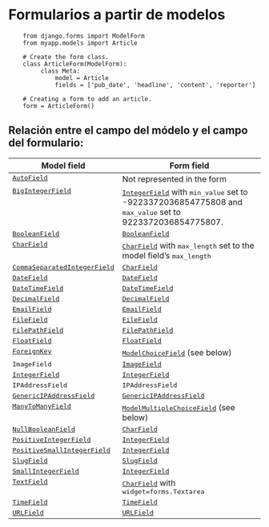 # Formularios a partir de modelos

		from django.forms import ModelForm
		from myapp.models import Article		

		# Create the form class.
		class ArticleForm(ModelForm):
		     class Meta:
		         model = Article
		         fields = ['pub_date', 'headline', 'content', 'reporter']		

		# Creating a form to add an article.
		form = ArticleForm()

## Relación entre el campo del módelo y el campo del formulario:


<table class="docutils">
<colgroup>
<col width="41%" />
<col width="59%" />
</colgroup>
<thead valign="bottom">
<tr class="row-odd"><th class="head">Model field</th>
<th class="head">Form field</th>
</tr>
</thead>
<tbody valign="top">
<tr class="row-even"><td><a class="reference internal" href="../../../ref/models/fields/#django.db.models.AutoField" title="django.db.models.AutoField"><tt class="xref py py-class docutils literal"><span class="pre">AutoField</span></tt></a></td>
<td>Not represented in the form</td>
</tr>
<tr class="row-odd"><td><a class="reference internal" href="../../../ref/models/fields/#django.db.models.BigIntegerField" title="django.db.models.BigIntegerField"><tt class="xref py py-class docutils literal"><span class="pre">BigIntegerField</span></tt></a></td>
<td><a class="reference internal" href="../../../ref/forms/fields/#django.forms.IntegerField" title="django.forms.IntegerField"><tt class="xref py py-class docutils literal"><span class="pre">IntegerField</span></tt></a> with
<tt class="docutils literal"><span class="pre">min_value</span></tt> set to -9223372036854775808
and <tt class="docutils literal"><span class="pre">max_value</span></tt> set to 9223372036854775807.</td>
</tr>
<tr class="row-even"><td><a class="reference internal" href="../../../ref/models/fields/#django.db.models.BooleanField" title="django.db.models.BooleanField"><tt class="xref py py-class docutils literal"><span class="pre">BooleanField</span></tt></a></td>
<td><a class="reference internal" href="../../../ref/forms/fields/#django.forms.BooleanField" title="django.forms.BooleanField"><tt class="xref py py-class docutils literal"><span class="pre">BooleanField</span></tt></a></td>
</tr>
<tr class="row-odd"><td><a class="reference internal" href="../../../ref/models/fields/#django.db.models.CharField" title="django.db.models.CharField"><tt class="xref py py-class docutils literal"><span class="pre">CharField</span></tt></a></td>
<td><a class="reference internal" href="../../../ref/forms/fields/#django.forms.CharField" title="django.forms.CharField"><tt class="xref py py-class docutils literal"><span class="pre">CharField</span></tt></a> with
<tt class="docutils literal"><span class="pre">max_length</span></tt> set to the model field&#8217;s
<tt class="docutils literal"><span class="pre">max_length</span></tt></td>
</tr>
<tr class="row-even"><td><a class="reference internal" href="../../../ref/models/fields/#django.db.models.CommaSeparatedIntegerField" title="django.db.models.CommaSeparatedIntegerField"><tt class="xref py py-class docutils literal"><span class="pre">CommaSeparatedIntegerField</span></tt></a></td>
<td><a class="reference internal" href="../../../ref/forms/fields/#django.forms.CharField" title="django.forms.CharField"><tt class="xref py py-class docutils literal"><span class="pre">CharField</span></tt></a></td>
</tr>
<tr class="row-odd"><td><a class="reference internal" href="../../../ref/models/fields/#django.db.models.DateField" title="django.db.models.DateField"><tt class="xref py py-class docutils literal"><span class="pre">DateField</span></tt></a></td>
<td><a class="reference internal" href="../../../ref/forms/fields/#django.forms.DateField" title="django.forms.DateField"><tt class="xref py py-class docutils literal"><span class="pre">DateField</span></tt></a></td>
</tr>
<tr class="row-even"><td><a class="reference internal" href="../../../ref/models/fields/#django.db.models.DateTimeField" title="django.db.models.DateTimeField"><tt class="xref py py-class docutils literal"><span class="pre">DateTimeField</span></tt></a></td>
<td><a class="reference internal" href="../../../ref/forms/fields/#django.forms.DateTimeField" title="django.forms.DateTimeField"><tt class="xref py py-class docutils literal"><span class="pre">DateTimeField</span></tt></a></td>
</tr>
<tr class="row-odd"><td><a class="reference internal" href="../../../ref/models/fields/#django.db.models.DecimalField" title="django.db.models.DecimalField"><tt class="xref py py-class docutils literal"><span class="pre">DecimalField</span></tt></a></td>
<td><a class="reference internal" href="../../../ref/forms/fields/#django.forms.DecimalField" title="django.forms.DecimalField"><tt class="xref py py-class docutils literal"><span class="pre">DecimalField</span></tt></a></td>
</tr>
<tr class="row-even"><td><a class="reference internal" href="../../../ref/models/fields/#django.db.models.EmailField" title="django.db.models.EmailField"><tt class="xref py py-class docutils literal"><span class="pre">EmailField</span></tt></a></td>
<td><a class="reference internal" href="../../../ref/forms/fields/#django.forms.EmailField" title="django.forms.EmailField"><tt class="xref py py-class docutils literal"><span class="pre">EmailField</span></tt></a></td>
</tr>
<tr class="row-odd"><td><a class="reference internal" href="../../../ref/models/fields/#django.db.models.FileField" title="django.db.models.FileField"><tt class="xref py py-class docutils literal"><span class="pre">FileField</span></tt></a></td>
<td><a class="reference internal" href="../../../ref/forms/fields/#django.forms.FileField" title="django.forms.FileField"><tt class="xref py py-class docutils literal"><span class="pre">FileField</span></tt></a></td>
</tr>
<tr class="row-even"><td><a class="reference internal" href="../../../ref/models/fields/#django.db.models.FilePathField" title="django.db.models.FilePathField"><tt class="xref py py-class docutils literal"><span class="pre">FilePathField</span></tt></a></td>
<td><a class="reference internal" href="../../../ref/forms/fields/#django.forms.FilePathField" title="django.forms.FilePathField"><tt class="xref py py-class docutils literal"><span class="pre">FilePathField</span></tt></a></td>
</tr>
<tr class="row-odd"><td><a class="reference internal" href="../../../ref/models/fields/#django.db.models.FloatField" title="django.db.models.FloatField"><tt class="xref py py-class docutils literal"><span class="pre">FloatField</span></tt></a></td>
<td><a class="reference internal" href="../../../ref/forms/fields/#django.forms.FloatField" title="django.forms.FloatField"><tt class="xref py py-class docutils literal"><span class="pre">FloatField</span></tt></a></td>
</tr>
<tr class="row-even"><td><a class="reference internal" href="../../../ref/models/fields/#django.db.models.ForeignKey" title="django.db.models.ForeignKey"><tt class="xref py py-class docutils literal"><span class="pre">ForeignKey</span></tt></a></td>
<td><a class="reference internal" href="../../../ref/forms/fields/#django.forms.ModelChoiceField" title="django.forms.ModelChoiceField"><tt class="xref py py-class docutils literal"><span class="pre">ModelChoiceField</span></tt></a>
(see below)</td>
</tr>
<tr class="row-odd"><td><tt class="docutils literal"><span class="pre">ImageField</span></tt></td>
<td><a class="reference internal" href="../../../ref/forms/fields/#django.forms.ImageField" title="django.forms.ImageField"><tt class="xref py py-class docutils literal"><span class="pre">ImageField</span></tt></a></td>
</tr>
<tr class="row-even"><td><a class="reference internal" href="../../../ref/models/fields/#django.db.models.IntegerField" title="django.db.models.IntegerField"><tt class="xref py py-class docutils literal"><span class="pre">IntegerField</span></tt></a></td>
<td><a class="reference internal" href="../../../ref/forms/fields/#django.forms.IntegerField" title="django.forms.IntegerField"><tt class="xref py py-class docutils literal"><span class="pre">IntegerField</span></tt></a></td>
</tr>
<tr class="row-odd"><td><tt class="docutils literal"><span class="pre">IPAddressField</span></tt></td>
<td><tt class="docutils literal"><span class="pre">IPAddressField</span></tt></td>
</tr>
<tr class="row-even"><td><a class="reference internal" href="../../../ref/models/fields/#django.db.models.GenericIPAddressField" title="django.db.models.GenericIPAddressField"><tt class="xref py py-class docutils literal"><span class="pre">GenericIPAddressField</span></tt></a></td>
<td><a class="reference internal" href="../../../ref/forms/fields/#django.forms.GenericIPAddressField" title="django.forms.GenericIPAddressField"><tt class="xref py py-class docutils literal"><span class="pre">GenericIPAddressField</span></tt></a></td>
</tr>
<tr class="row-odd"><td><a class="reference internal" href="../../../ref/models/fields/#django.db.models.ManyToManyField" title="django.db.models.ManyToManyField"><tt class="xref py py-class docutils literal"><span class="pre">ManyToManyField</span></tt></a></td>
<td><a class="reference internal" href="../../../ref/forms/fields/#django.forms.ModelMultipleChoiceField" title="django.forms.ModelMultipleChoiceField"><tt class="xref py py-class docutils literal"><span class="pre">ModelMultipleChoiceField</span></tt></a>
(see below)</td>
</tr>
<tr class="row-even"><td><a class="reference internal" href="../../../ref/models/fields/#django.db.models.NullBooleanField" title="django.db.models.NullBooleanField"><tt class="xref py py-class docutils literal"><span class="pre">NullBooleanField</span></tt></a></td>
<td><a class="reference internal" href="../../../ref/forms/fields/#django.forms.CharField" title="django.forms.CharField"><tt class="xref py py-class docutils literal"><span class="pre">CharField</span></tt></a></td>
</tr>
<tr class="row-odd"><td><a class="reference internal" href="../../../ref/models/fields/#django.db.models.PositiveIntegerField" title="django.db.models.PositiveIntegerField"><tt class="xref py py-class docutils literal"><span class="pre">PositiveIntegerField</span></tt></a></td>
<td><a class="reference internal" href="../../../ref/forms/fields/#django.forms.IntegerField" title="django.forms.IntegerField"><tt class="xref py py-class docutils literal"><span class="pre">IntegerField</span></tt></a></td>
</tr>
<tr class="row-even"><td><a class="reference internal" href="../../../ref/models/fields/#django.db.models.PositiveSmallIntegerField" title="django.db.models.PositiveSmallIntegerField"><tt class="xref py py-class docutils literal"><span class="pre">PositiveSmallIntegerField</span></tt></a></td>
<td><a class="reference internal" href="../../../ref/forms/fields/#django.forms.IntegerField" title="django.forms.IntegerField"><tt class="xref py py-class docutils literal"><span class="pre">IntegerField</span></tt></a></td>
</tr>
<tr class="row-odd"><td><a class="reference internal" href="../../../ref/models/fields/#django.db.models.SlugField" title="django.db.models.SlugField"><tt class="xref py py-class docutils literal"><span class="pre">SlugField</span></tt></a></td>
<td><a class="reference internal" href="../../../ref/forms/fields/#django.forms.SlugField" title="django.forms.SlugField"><tt class="xref py py-class docutils literal"><span class="pre">SlugField</span></tt></a></td>
</tr>
<tr class="row-even"><td><a class="reference internal" href="../../../ref/models/fields/#django.db.models.SmallIntegerField" title="django.db.models.SmallIntegerField"><tt class="xref py py-class docutils literal"><span class="pre">SmallIntegerField</span></tt></a></td>
<td><a class="reference internal" href="../../../ref/forms/fields/#django.forms.IntegerField" title="django.forms.IntegerField"><tt class="xref py py-class docutils literal"><span class="pre">IntegerField</span></tt></a></td>
</tr>
<tr class="row-odd"><td><a class="reference internal" href="../../../ref/models/fields/#django.db.models.TextField" title="django.db.models.TextField"><tt class="xref py py-class docutils literal"><span class="pre">TextField</span></tt></a></td>
<td><a class="reference internal" href="../../../ref/forms/fields/#django.forms.CharField" title="django.forms.CharField"><tt class="xref py py-class docutils literal"><span class="pre">CharField</span></tt></a> with
<tt class="docutils literal"><span class="pre">widget=forms.Textarea</span></tt></td>
</tr>
<tr class="row-even"><td><a class="reference internal" href="../../../ref/models/fields/#django.db.models.TimeField" title="django.db.models.TimeField"><tt class="xref py py-class docutils literal"><span class="pre">TimeField</span></tt></a></td>
<td><a class="reference internal" href="../../../ref/forms/fields/#django.forms.TimeField" title="django.forms.TimeField"><tt class="xref py py-class docutils literal"><span class="pre">TimeField</span></tt></a></td>
</tr>
<tr class="row-odd"><td><a class="reference internal" href="../../../ref/models/fields/#django.db.models.URLField" title="django.db.models.URLField"><tt class="xref py py-class docutils literal"><span class="pre">URLField</span></tt></a></td>
<td><a class="reference internal" href="../../../ref/forms/fields/#django.forms.URLField" title="django.forms.URLField"><tt class="xref py py-class docutils literal"><span class="pre">URLField</span></tt></a></td>
</tr>
</tbody>
</table>